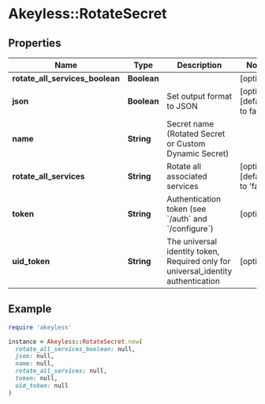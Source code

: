# Akeyless::RotateSecret

## Properties

| Name | Type | Description | Notes |
| ---- | ---- | ----------- | ----- |
| **rotate_all_services_boolean** | **Boolean** |  | [optional] |
| **json** | **Boolean** | Set output format to JSON | [optional][default to false] |
| **name** | **String** | Secret name (Rotated Secret or Custom Dynamic Secret) |  |
| **rotate_all_services** | **String** | Rotate all associated services | [optional][default to &#39;false&#39;] |
| **token** | **String** | Authentication token (see &#x60;/auth&#x60; and &#x60;/configure&#x60;) | [optional] |
| **uid_token** | **String** | The universal identity token, Required only for universal_identity authentication | [optional] |

## Example

```ruby
require 'akeyless'

instance = Akeyless::RotateSecret.new(
  rotate_all_services_boolean: null,
  json: null,
  name: null,
  rotate_all_services: null,
  token: null,
  uid_token: null
)
```

